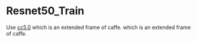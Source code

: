 # Resnet50_Train
Use [cc5.0](https://github.com/dlunion/CC5.0) which is an extended frame of caffe. which is an extended frame of caffe.
